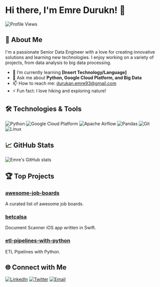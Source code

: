 # Hi there, I'm Emre Durukn! 👋

![Profile Views](https://komarev.com/ghpvc/?username=emredurukn&color=blue)

## 🚀 About Me

I'm a passionate Senior Data Engineer with a love for creating innovative solutions and learning new technologies. I enjoy working on a variety of projects, from data analysis to big data processing.

- 🌱 I’m currently learning **[Insert Technology/Language]**
- 💬 Ask me about **Python, Google Cloud Platform, and Big Data**
- 📫 How to reach me: [durukan.emre93@gmail.com](mailto:durukan.emre93@gmail.com)
- ⚡ Fun fact: I love hiking and exploring nature!

## 🛠️ Technologies & Tools

![Python](https://img.shields.io/badge/-Python-3776AB?style=flat-square&logo=python&logoColor=white)
![Google Cloud Platform](https://img.shields.io/badge/-Google%20Cloud%20Platform-4285F4?style=flat-square&logo=google-cloud&logoColor=white)
![Apache Airflow](https://img.shields.io/badge/-Apache%20Airflow-017CEE?style=flat-square&logo=apache-airflow&logoColor=white)
![Pandas](https://img.shields.io/badge/-Pandas-150458?style=flat-square&logo=pandas&logoColor=white)
![Git](https://img.shields.io/badge/-Git-F05032?style=flat-square&logo=git&logoColor=white)
![Linux](https://img.shields.io/badge/-Linux-FCC624?style=flat-square&logo=linux&logoColor=black)

## 📈 GitHub Stats

![Emre's GitHub stats](https://github-readme-stats.vercel.app/api?username=emredurukn&show_icons=true&theme=radical)

## 🏆 Top Projects

### [awesome-job-boards](https://github.com/emredurukn/awesome-job-boards)
A curated list of awesome job boards.

### [betcalsa](https://github.com/emredurukn/betcalsa)
Document Scanner iOS app written in Swift.

### [etl-pipelines-with-python](https://github.com/emredurukn/etl-pipelines-with-python)
ETL Pipelines with Python.

## 🌐 Connect with Me

[![LinkedIn](https://img.shields.io/badge/-LinkedIn-0077B5?style=flat-square&logo=linkedin&logoColor=white)](https://www.linkedin.com/in/emredurukn/)
[![Twitter](https://img.shields.io/badge/-Twitter-1DA1F2?style=flat-square&logo=twitter&logoColor=white)](https://twitter.com/emredurukn)
[![Email](https://img.shields.io/badge/-Email-D14836?style=flat-square&logo=gmail&logoColor=white)](mailto:durukan.emre93@gmail.com)

